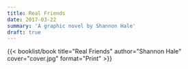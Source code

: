 ```yaml
---
title: Real Friends
date: 2017-03-22
summary: 'A graphic novel by Shannon Hale'
draft: true
---
```


{{< booklist/book
title="Real Friends"
author="Shannon Hale"
cover="cover.jpg"
format="Print" >}}
